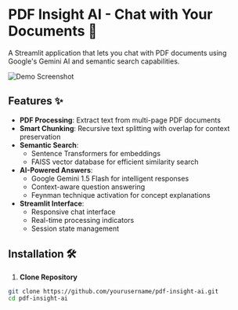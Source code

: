 # PDF Insight AI - Chat with Your Documents 📘

A Streamlit application that lets you chat with PDF documents using Google's Gemini AI and semantic search capabilities.

![Demo Screenshot](https://via.placeholder.com/800x500.png?text=PDF+Insight+AI+Interface)

## Features ✨

- **PDF Processing**: Extract text from multi-page PDF documents
- **Smart Chunking**: Recursive text splitting with overlap for context preservation
- **Semantic Search**: 
  - Sentence Transformers for embeddings
  - FAISS vector database for efficient similarity search
- **AI-Powered Answers**:
  - Google Gemini 1.5 Flash for intelligent responses
  - Context-aware question answering
  - Feynman technique activation for concept explanations
- **Streamlit Interface**:
  - Responsive chat interface
  - Real-time processing indicators
  - Session state management

## Installation 🛠️

1. **Clone Repository**
```bash
git clone https://github.com/yourusername/pdf-insight-ai.git
cd pdf-insight-ai
